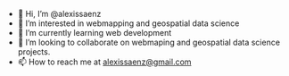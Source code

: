- 👋 Hi, I’m @alexissaenz
- 👀 I’m interested in webmapping and geospatial data science
- 🌱 I’m currently learning web development
- 💞️ I’m looking to collaborate on webmaping and geospatial data science projects.
- 📫 How to reach me at alexissaenz@gmail.com

<!---
alexissaenz/alexissaenz is a ✨ special ✨ repository because its `README.md` (this file) appears on your GitHub profile.
You can click the Preview link to take a look at your changes.
--->
